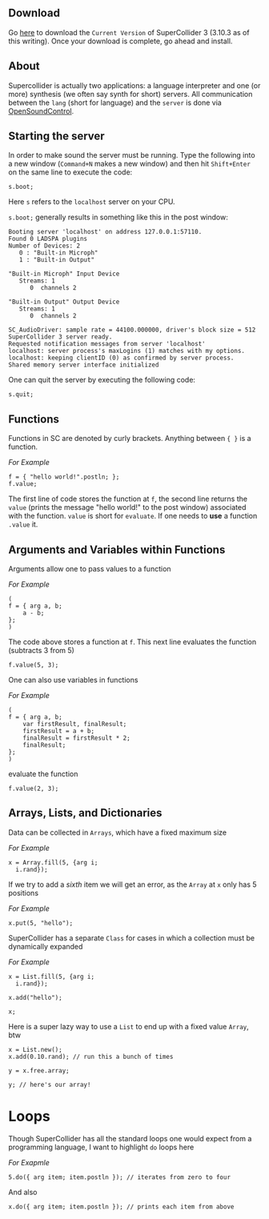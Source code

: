 
## Download

Go [here](https://supercollider.github.io/download.html) to download the `Current Version` of SuperCollider 3 (3.10.3 as of this writing). Once your download is complete, go ahead and install.

## About

Supercollider is actually two applications: a language interpreter and one (or more) synthesis (we often say synth for short) servers. All communication between the `lang` (short for language) and the `server` is done via [OpenSoundControl](http://opensoundcontrol.org/).

## Starting the server

In order to make sound the server must be running. Type the following into a new window (`Command+N` makes a new window) and then hit `Shift+Enter` on the same line to execute the code:

```python3
s.boot;
```

Here `s` refers to the `localhost` server on your CPU.

`s.boot;` generally results in something like this in the post window:

```python3
Booting server 'localhost' on address 127.0.0.1:57110.
Found 0 LADSPA plugins
Number of Devices: 2
   0 : "Built-in Microph"
   1 : "Built-in Output"

"Built-in Microph" Input Device
   Streams: 1
      0  channels 2

"Built-in Output" Output Device
   Streams: 1
      0  channels 2

SC_AudioDriver: sample rate = 44100.000000, driver's block size = 512
SuperCollider 3 server ready.
Requested notification messages from server 'localhost'
localhost: server process's maxLogins (1) matches with my options.
localhost: keeping clientID (0) as confirmed by server process.
Shared memory server interface initialized
```

One can quit the server by executing the following code:

```python3
s.quit;
```

## Functions

Functions in SC are denoted by curly brackets. Anything between `{ }` is a function.

*For Example*

```python3
f = { "hello world!".postln; };
f.value;
```

The first line of code stores the function at `f`, the second line returns the `value` (prints the message "hello world!" to the post window) associated with the function. `value` is short for `evaluate`. If one needs to **use** a function `.value` it.

## Arguments and Variables within Functions

Arguments allow one to pass values to a function

*For Example*

```python3
(
f = { arg a, b;
    a - b;
};
)
```

The code above stores a function at `f`. This next line evaluates the function (subtracts 3 from 5)

```python3
f.value(5, 3);
```

One can also use variables in functions

*For Example*

```python3
(
f = { arg a, b;
    var firstResult, finalResult;
    firstResult = a + b;
    finalResult = firstResult * 2;
    finalResult;
};
)
```

evaluate the function

```python3
f.value(2, 3);
```


## Arrays, Lists, and Dictionaries

Data can be collected in `Arrays`, which have a fixed maximum size

*For Example*

```python3
x = Array.fill(5, {arg i;
  i.rand});
```

If we try to add a *sixth* item we will get an error, as the `Array` at `x` only has 5 positions

*For Example*

```python3
x.put(5, "hello");
```

SuperCollider has a separate `Class` for cases in which a collection must be dynamically expanded

*For Example*

```python3
x = List.fill(5, {arg i;
  i.rand});

x.add("hello");

x;
```

Here is a super lazy way to use a `List` to end up with a fixed value `Array`, btw

```python3
x = List.new();
x.add(0.10.rand); // run this a bunch of times

y = x.free.array;

y; // here's our array!
```


# Loops

Though SuperCollider has all the standard loops one would expect from a programming language, I want to highlight `do` loops here

*For Exapmle*

```python3
5.do({ arg item; item.postln }); // iterates from zero to four
```

And also

```python3
x.do({ arg item; item.postln }); // prints each item from above
```
